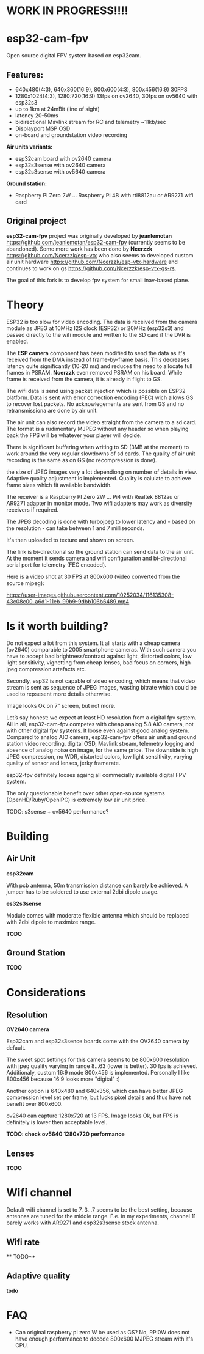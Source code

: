 # **WORK IN PROGRESS!!!!**

# esp32-cam-fpv
Open source digital FPV system based on esp32cam.

## Features:
- 640x480(4:3), 640x360(16:9), 800x600(4:3), 800x456(16:9) 30FPS 
- 1280x1024(4:3), 1280:720(16:9) 13fps on ov2640, 30fps on ov5640 with esp32s3
- up to 1km at 24mBit (line of sight)
- latency 20-50ms
- bidirectional Mavlink stream for RC and telemetry ~11kb/sec
- Displayport MSP OSD
- on-board and groundstation video recording

**Air units variants:**
- esp32cam board with ov2640 camera
- esp32s3sense with ov2640 camera
- esp32s3sense with ov5640 camera

**Ground station:**
- Raspberry Pi Zero 2W ... Raspberry Pi 4B with rtl8812au or AR9271 wifi card


## Original project

**esp32-cam-fpv** project was originally developed by **jeanlemotan** https://github.com/jeanlemotan/esp32-cam-fpv (currently seems to be abandoned). Some more work has been done by **Ncerzzk** https://github.com/Ncerzzk/esp-vtx who also seems to developed custom air unit hardware https://github.com/Ncerzzk/esp-vtx-hardware and continues to work on gs https://github.com/Ncerzzk/esp-vtx-gs-rs.

The goal of this fork is to develop fpv system for small inav-based plane.

# Theory
ESP32 is too slow for video encoding. The data is received from the camera module as JPEG at 10MHz I2S clock (ESP32) or 20MHz (esp32s3) and passed directly to the wifi module and written to the SD card if the DVR is enabled.

The **ESP camera** component has been modified to send the data as it's received from the DMA instead of frame-by-frame basis. This decreases latency quite significantly (10-20 ms) and reduces the need to allocate full frames in PSRAM. **Ncerzzk** even removed PSRAM on his board. While frame is received from the camera, it is already in flight to GS.

The wifi data is send using packet injection which is possible on ESP32 platform. Data is sent with error correction encoding (FEC) wich allows GS to recover lost packets. No acknowlegements are sent from GS and no retransmissiona are done by air unit.

The air unit can also record the video straight from the camera to a sd card. The format is a rudimentary MJPEG without any header so when playing back the FPS will be whatever your player will decide.

There is significant buffering when writing to SD (3MB at the moment) to work around the very regular slowdowns of sd cards. The quality of air unit recording is the same as on GS (no recompression is done).

the size of JPEG images vary a lot dependiong on number of details in view. Adaptive quality adjustment is implemented. Quality is calulate to achieve frame sizes which fit available bandwidth.

The receiver is a Raspberry PI Zero 2W ... Pi4  with Realtek 8812au or AR9271 adapter in monitor mode. Two wifi adapters may work as diversity receivers if required.

The JPEG decoding is done with turbojpeg to lower latency and - based on the resolution - can take between 1 and 7 milliseconds.

It's then uploaded to texture and shown on screen.

The link is bi-directional so the ground station can send data to the air unit. At the moment it sends camera and wifi configuration and bi-directional serial port for telemetry (FEC encoded).

Here is a video shot at 30 FPS at 800x600 (video converted from the source mjpeg):

https://user-images.githubusercontent.com/10252034/116135308-43c08c00-a6d1-11eb-99b9-9dbb106b6489.mp4

# Is it worth building?

Do not expect a lot from this system. It all starts with a cheap camera (ov2640) comparable to 2005 smartphone cameras. With such camera you have to accept bad brightness/contrast against light, distorted colors, low light sensitivity, vignetting from cheap lenses, bad focus on corners, high jpeg compression artefacts etc. 

Secondly, esp32 is not capable of video encoding, which means that video stream is sent as sequence of JPEG images, wasting bitrate which could be used to repsesent more details otherwise. 

Image looks Ok on 7” screen, but not more.

Let’s say honest: we expect at least HD resolution from a digital fpv system. All in all, esp32-cam-fpv competes with cheap analog 5.8 AIO camera, not with other digital fpv systems. It loose even against good analog system. Compared to analog AIO camera, esp32-cam-fpv offers air unit and ground station video recording, digital OSD, Mavlink stream, telemetry logging and absence of analog noise on image, for the same price. The downside is high JPEG compression, no WDR, distorted colors, low light sensitivity, varying quality of sensor and lenses, jerky framerate.

esp32-fpv definitely looses againg all commecially available digital FPV system.

The only questionable benefit over other open-source systems (OpenHD/Ruby/OpenIPC) is extremely low air unit price.

TODO: s3sense + ov5640 performance?

# Building

## Air Unit

**esp32cam**

With pcb antenna, 50m transmission distance can barely be achieved. A jumper has to be soldered to use external 2dbi dipole usage. 

**es32s3sense**

Module comes with moderate flexible antenna which should be replaced with 2dbi dipole to maximize range.


**TODO**

## Ground Station

**TODO**

# Considerations

## Resolution

**OV2640 camera**

Esp32cam and esp32s3sence boards come with the OV2640 camera by default. 

The sweet spot settings for this camera seems to be 800x600 resolution with jpeg quality varying in range 8…63 (lower is better). 30 fps is achieved. Additionaly, custom 16:9 mode 800x456 is implemented. Personally I like 800x456 because 16:9 looks more "digital" :)

Another option is 640x480 and 640x356, which can have better JPEG compression level set per frame, but lucks pixel details and thus have not benefit over 800x600.

ov2640 can capture 1280x720 at 13 FPS. Image looks Ok, but FPS is definitely is lower then acceptable level. 

**TODO: check ov5640 1280x720 performance**

## Lenses 

**TODO**

# Wifi channel

Default wifi channel is set to 7. 3…7 seems to be the best setting, because antennas are tuned for the middle range. F.e. in my experiments, channel 11 barely works with AR9271 and esp32s3sense stock antenna.

## Wifi rate

** TODO**

## Adaptive quality

**todo**



# FAQ

* Can original raspberry pi zero W be used as GS? 
  No, RPI0W does not have enough performance to decode 800x600 MJPEG stream with it's CPU.




